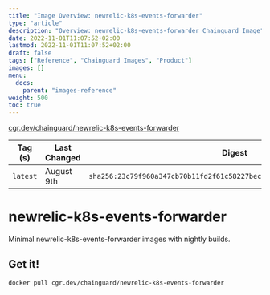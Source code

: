 ```yaml
---
title: "Image Overview: newrelic-k8s-events-forwarder"
type: "article"
description: "Overview: newrelic-k8s-events-forwarder Chainguard Image"
date: 2022-11-01T11:07:52+02:00
lastmod: 2022-11-01T11:07:52+02:00
draft: false
tags: ["Reference", "Chainguard Images", "Product"]
images: []
menu:
  docs:
    parent: "images-reference"
weight: 500
toc: true
---
```


[cgr.dev/chainguard/newrelic-k8s-events-forwarder](https://github.com/chainguard-images/images/tree/main/images/newrelic-k8s-events-forwarder)

| Tag (s)   | Last Changed | Digest                                                                    |
|-----------|--------------|---------------------------------------------------------------------------|
|  `latest` | August 9th   | `sha256:23c79f960a347cb70b11fd2f61c58227bec736f74e56f170650e6131980a5b19` |

# newrelic-k8s-events-forwarder

Minimal newrelic-k8s-events-forwarder images with nightly builds.

## Get it!

```shell
docker pull cgr.dev/chainguard/newrelic-k8s-events-forwarder
```

